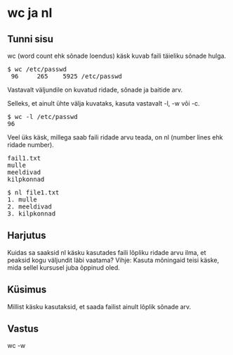 # wc ja nl

## Tunni sisu

wc (word count ehk sõnade loendus) käsk kuvab faili täieliku sõnade hulga.

<pre>$ wc /etc/passwd
 96     265    5925 /etc/passwd
</pre>

Vastavalt väljundile on kuvatud ridade, sõnade ja baitide arv.

Selleks, et ainult ühte välja kuvataks, kasuta vastavalt -l, -w või -c.

<pre>$ wc -l /etc/passwd
96</pre>

Veel üks käsk, millega saab faili ridade arvu teada, on nl (number lines ehk ridade number).

<pre>
fail1.txt
mulle
meeldivad
kilpkonnad
</pre>

<pre>$ nl file1.txt
1. mulle
2. meeldivad
3. kilpkonnad
</pre>

## Harjutus

Kuidas sa saaksid nl käsku kasutades faili lõpliku ridade arvu ilma, et peaksid kogu väljundit läbi vaatama? Vihje: Kasuta mõningaid teisi käske, mida sellel kursusel juba õppinud oled.

## Küsimus

Millist käsku kasutaksid, et saada failist ainult lõplik sõnade arv.

## Vastus

wc -w

